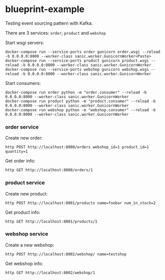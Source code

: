 # blueprint-example

Testing event sourcing pattern with Kafka.

There are 3 services: `order`, `product` and `webshop`

Start wsgi servers:
```
docker-compose run --service-ports order gunicorn order.wsgi --reload -b 0.0.0.0:8000 --worker-class sanic.worker.GunicornWorker<Paste>
docker-compose run --service-ports product gunicorn product.wsgi --reload -b 0.0.0.0:8000 --worker-class sanic.worker.GunicornWorker
docker-compose run --service-ports webshop gunicorn webshop.wsgi --reload -b 0.0.0.0:8000 --worker-class sanic.worker.GunicornWorker
```

Start consumers:
```
docker-compose run order python -m "order.consumer" --reload -b 0.0.0.0:8000 --worker-class sanic.worker.GunicornWorker
docker-compose run product python -m "product.consumer" --reload -b 0.0.0.0:8000 --worker-class sanic.worker.GunicornWorker
docker-compose run webshop python -m "webshop.consumer" --reload -b 0.0.0.0:8000 --worker-class sanic.worker.GunicornWorker
```

### order service

Create new order:
```
http POST http://localhost:8000/orders webshop_id=1 product_id=1 quantity=1
```

Get order info:
```
http GET http://localhost:8000/orders/1
```

### product service

Create new product:
```
http POST http://localhost:8001/products name=foobar num_in_stock=2
```

Get product info:
```
http GET http://localhost:8001/products/1
```

### webshop service

Create a new webshop:
```
http POST http://localhost:8002/webshop/ name=testshop
```

Get webshop info:
```
http GET http://localhost:8002/webshop/1
```
